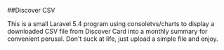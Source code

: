 ##Discover CSV

This is a small Laravel 5.4 program using consoletvs/charts to display a downloaded CSV file from Discover Card into a 
monthly summary for convenient perusal. Don't suck at life, just upload a simple file and enjoy.